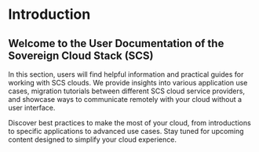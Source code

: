 # Introduction

## Welcome to the User Documentation of the Sovereign Cloud Stack (SCS)

In this section, users will find helpful information and practical guides for working with SCS clouds. We provide insights into various application use cases, migration tutorials between different SCS cloud service providers, and showcase ways to communicate remotely with your cloud without a user interface.

Discover best practices to make the most of your cloud, from introductions to specific applications to advanced use cases. Stay tuned for upcoming content designed to simplify your cloud experience.
